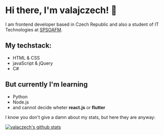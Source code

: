 # Hi there, I'm valajczech! 👋

I am frontend developer based in Czech Republic and also a student of IT Technologies at [SPSOAFM](https://www.spsoafm.cz/).

## My techstack:
- HTML & CSS
- javaScript & jQuery
- C#
## But currently I'm learning 
- Python
- Node.js
- and cannot decide wheter **react.js** or **flutter**

I know you don't give a damn about my stats, but here they are anyway:

[![valaczech's github stats](https://github-readme-stats.vercel.app/api?username=valajczech)](https://github.com/anuraghazra/github-readme-stats)
